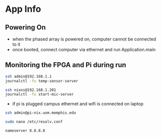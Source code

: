 # App Info

## Powering On
- when the phased array is powered on, computer cannot be connected to it
- once booted, connect computer via ethernet and run Application.main


 

## Monitoring the FPGA and Pi during run
```zsh
ssh admin@192.168.1.1 
journalctl -fu temp-sensor-server
```


```zsh
ssh nixos@192.168.1.201
journalctl -fu start-mic-server
```



- if pi is plugged campus ethernet and wifi is connected on laptop
```zsh
ssh admin@pi-nix.uom.memphis.edu   
```


```zsh
sudo nano /etc/resolv.conf
```
~~~
nameserver 8.8.8.8
~~~